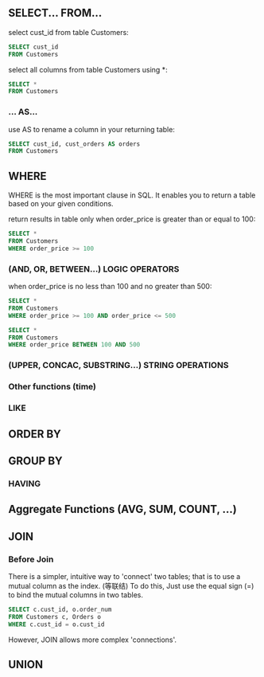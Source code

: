 ## SELECT... FROM...

select cust_id from table Customers:
```sql
SELECT cust_id
FROM Customers
```

select all columns from table Customers using *:
```sql
SELECT *
FROM Customers
```

### ... AS...

use AS to rename a column in your returning table:
```sql
SELECT cust_id, cust_orders AS orders
FROM Customers
```

## WHERE

WHERE is the most important clause in SQL. It enables you to return a table based on your given conditions.

return results in table only when order_price is greater than or equal to 100:
```sql
SELECT *
FROM Customers
WHERE order_price >= 100
```

### (AND, OR, BETWEEN...) LOGIC OPERATORS

when order_price is no less than 100 and no greater than 500:
```sql
SELECT *
FROM Customers
WHERE order_price >= 100 AND order_price <= 500
```

```sql
SELECT *
FROM Customers
WHERE order_price BETWEEN 100 AND 500
```
### (UPPER, CONCAC, SUBSTRING...) STRING OPERATIONS

### Other functions (time)

### LIKE

## ORDER BY

## GROUP BY

### HAVING

## Aggregate Functions (AVG, SUM, COUNT, ...)

## JOIN

### Before Join
There is a simpler, intuitive way to 'connect' two tables; that is to use a mutual column as the index. (等联结) To do this, Just use the equal sign (=) to bind the mutual columns in two tables.
```sql
SELECT c.cust_id, o.order_num
FROM Customers c, Orders o
WHERE c.cust_id = o.cust_id
```

However, JOIN allows more complex 'connections'.

## UNION
